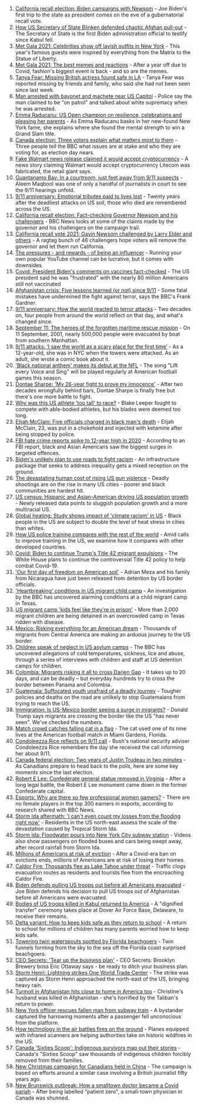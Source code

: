 1. [California recall election: Biden campaigns with Newsom](https://www.bbc.co.uk/news/world-us-canada-58553704?at_medium=RSS&at_campaign=KARANGA) - Joe Biden's first trip to the state as president comes on the eve of a gubernatorial recall vote.
2. [How US Secretary of State Blinken defended chaotic Afghan pull-out](https://www.bbc.co.uk/news/world-us-canada-58550475?at_medium=RSS&at_campaign=KARANGA) - The Secretary of State is the first Biden administration official to testify since Kabul fell.
3. [Met Gala 2021: Celebrities show off lavish outfits in New York](https://www.bbc.co.uk/news/world-us-canada-58553594?at_medium=RSS&at_campaign=KARANGA) - This year's famous guests were inspired by everything from the Matrix to the Statue of Liberty.
4. [Met Gala 2021: The best memes and reactions](https://www.bbc.co.uk/news/world-us-canada-58554284?at_medium=RSS&at_campaign=KARANGA) - After a year off due to Covid, fashion's biggest event is back - and so are the memes.
5. [Tanya Fear: Missing British actress found safe in LA](https://www.bbc.co.uk/news/entertainment-arts-58549883?at_medium=RSS&at_campaign=KARANGA) - Tanya Fear was reported missing by friends and family, who said she had not been seen since last week.
6. [Man arrested with bayonet and machete near US Capitol](https://www.bbc.co.uk/news/world-us-canada-58552087?at_medium=RSS&at_campaign=KARANGA) - Police say the man claimed to be "on patrol" and talked about white supremacy when he was arrested.
7. [Emma Raducanu: US Open champion on resilience, celebrations and pleasing her parents](https://www.bbc.co.uk/sport/tennis/58545870?at_medium=RSS&at_campaign=KARANGA) - As Emma Raducanu basks in her new-found New York fame, she explains where she found the mental strength to win a Grand Slam title.
8. [Canada election: Three voters explain what matters most to them](https://www.bbc.co.uk/news/world-us-canada-58523450?at_medium=RSS&at_campaign=KARANGA) - Three people tell the BBC what issues are at stake and who they are voting for, as election day nears.
9. [Fake Walmart news release claimed it would accept cryptocurrency](https://www.bbc.co.uk/news/technology-58545944?at_medium=RSS&at_campaign=KARANGA) - A news story claiming Walmart would accept cryptocurrency Litecoin was fabricated, the retail giant says.
10. [Guantanamo Bay: In a courtroom, just feet away from 9/11 suspects](https://www.bbc.co.uk/news/world-latin-america-58527700?at_medium=RSS&at_campaign=KARANGA) - Aleem Maqbool was one of only a handful of journalists in court to see the 9/11 hearings unfold.
11. [9/11 anniversary: Emotional tributes paid to lives lost](https://www.bbc.co.uk/news/world-us-canada-58530073?at_medium=RSS&at_campaign=KARANGA) - Twenty years after the deadliest attacks on US soil, those who died are remembered across the US.
12. [California recall election: Fact-checking Governor Newsom and his challengers](https://www.bbc.co.uk/news/58491575?at_medium=RSS&at_campaign=KARANGA) - BBC News looks at some of the claims made by the governor and his challengers on the campaign trail.
13. [California recall vote 2021: Gavin Newsom challenged by Larry Elder and others](https://www.bbc.co.uk/news/world-us-canada-58504324?at_medium=RSS&at_campaign=KARANGA) - A ragtag bunch of 46 challengers hope voters will remove the governor and let them run California.
14. [The pressures - and rewards - of being an influencer](https://www.bbc.co.uk/news/business-58487905?at_medium=RSS&at_campaign=KARANGA) - Running your own popular YouTube channel can be lucrative, but it comes with downsides.
15. [Covid: President Biden's comments on vaccines fact-checked](https://www.bbc.co.uk/news/58516873?at_medium=RSS&at_campaign=KARANGA) - The US president said he was "frustrated" with the nearly 80 million Americans still not vaccinated
16. [Afghanistan crisis: Five lessons learned (or not) since 9/11](https://www.bbc.co.uk/news/world-asia-58502199?at_medium=RSS&at_campaign=KARANGA) - Some fatal mistakes have undermined the fight against terror, says the BBC's Frank Gardner.
17. [9/11 anniversary: How the world reacted to terror attacks](https://www.bbc.co.uk/news/world-us-canada-58509703?at_medium=RSS&at_campaign=KARANGA) - Two decades on, four people from around the world reflect on that day, and what's changed since.
18. [September 11: The heroes of the forgotten maritime rescue mission](https://www.bbc.co.uk/news/world-us-canada-58463014?at_medium=RSS&at_campaign=KARANGA) - On 11 September, 2001, nearly 500,000 people were evacuated by boat from southern Manhattan.
19. [9/11 attacks: ‘I saw the world as a scary place for the first time’](https://www.bbc.co.uk/news/world-us-canada-58496145?at_medium=RSS&at_campaign=KARANGA) - As a 12-year-old, she was in NYC when the towers were attacked. As an adult, she wrote a comic book about it.
20. ['Black national anthem' makes its debut at the NFL](https://www.bbc.co.uk/news/world-us-canada-58482970?at_medium=RSS&at_campaign=KARANGA) - The song "Lift every Voice and Sing" will be played regularly at American football games this season.
21. [Dontae Sharpe: 'My 26-year fight to prove my innocence'](https://www.bbc.co.uk/news/world-us-canada-58413322?at_medium=RSS&at_campaign=KARANGA) - After two decades wrongfully behind bars, Dontae Sharpe is finally free but there's one more battle to fight.
22. [Why was this US athlete 'too tall' to race?](https://www.bbc.co.uk/news/disability-58398944?at_medium=RSS&at_campaign=KARANGA) - Blake Leeper fought to compete with able-bodied athletes, but his blades were deemed too long.
23. [Elijah McClain: Five officials charged in black man's death](https://www.bbc.co.uk/news/world-us-canada-58414183?at_medium=RSS&at_campaign=KARANGA) - Elijah McClain, 23, was put in a chokehold and injected with ketamine after being stopped by police.
24. [FBI hate crime reports spike to 12-year high in 2020](https://www.bbc.co.uk/news/world-us-canada-58402839?at_medium=RSS&at_campaign=KARANGA) - According to an FBI report, black and Asian Americans saw the biggest surges in targeted offences.
25. [Biden's unlikely plan to use roads to fight racism](https://www.bbc.co.uk/news/world-us-canada-58106414?at_medium=RSS&at_campaign=KARANGA) - An infrastructure package that seeks to address inequality gets a mixed reception on the ground.
26. [The devastating human cost of rising US gun violence](https://www.bbc.co.uk/news/world-us-canada-58207384?at_medium=RSS&at_campaign=KARANGA) - Deadly shootings are on the rise in many US cities - poorer and black communities are hardest hit.
27. [US census: Hispanic and Asian-American driving US population growth](https://www.bbc.co.uk/news/world-us-canada-58195166?at_medium=RSS&at_campaign=KARANGA) - Newly released data points to sluggish population growth and a more multiracial US.
28. [Global heating: Study shows impact of 'climate racism' in US](https://www.bbc.co.uk/news/science-environment-57235904?at_medium=RSS&at_campaign=KARANGA) - Black people in the US are subject to double the level of heat stress in cities than whites.
29. [How US police training compares with the rest of the world](https://www.bbc.co.uk/news/world-us-canada-56834733?at_medium=RSS&at_campaign=KARANGA) - Amid calls to improve training in the US, we examine how it compares with other developed countries.
30. [Covid: Biden to continue Trump's Title 42 migrant expulsions](https://www.bbc.co.uk/news/world-us-canada-58077311?at_medium=RSS&at_campaign=KARANGA) - The White House plans to continue the controversial Title 42 policy to help combat Covid-19.
31. ['Our first day of freedom on American soil'](https://www.bbc.co.uk/news/world-us-canada-57022918?at_medium=RSS&at_campaign=KARANGA) - Adrian Meza and his family from Nicaragua have just been released from detention by US border officials.
32. ['Heartbreaking' conditions in US migrant child camp](https://www.bbc.co.uk/news/world-us-canada-57561760?at_medium=RSS&at_campaign=KARANGA) - An investigation by the BBC has uncovered alarming conditions at a child migrant camp in Texas.
33. [US migrant camp 'kids feel like they're in prison'](https://www.bbc.co.uk/news/world-us-canada-57576306?at_medium=RSS&at_campaign=KARANGA) - More than 2,000 migrant children are being detained in an overcrowded camp in Texas ridden with disease.
34. [Mexico: Risking everything for an American dream](https://www.bbc.co.uk/news/world-us-canada-56432363?at_medium=RSS&at_campaign=KARANGA) - Thousands of migrants from Central America are making an arduous journey to the US border.
35. [Children speak of neglect in US asylum camps](https://www.bbc.co.uk/news/world-us-canada-57149721?at_medium=RSS&at_campaign=KARANGA) - The BBC has uncovered allegations of cold temperatures, sickness, lice and abuse, through a series of interviews with children and staff at US detention camps for children.
36. [Colombia: Migrants risking it all to cross Darien Gap](https://www.bbc.co.uk/news/world-latin-america-56544700?at_medium=RSS&at_campaign=KARANGA) - It takes up to 20 days, and can be deadly – but everyday hundreds try to cross the border between Panama and Colombia.
37. [Guatemala: Suffocated youth unafraid of a deadly journey](https://www.bbc.co.uk/news/world-latin-america-56260568?at_medium=RSS&at_campaign=KARANGA) - Tougher policies and deaths on the road are unlikely to stop Guatemalans from trying to reach the US.
38. [Immigration: Is US-Mexico border seeing a surge in migrants?](https://www.bbc.co.uk/news/57656959?at_medium=RSS&at_campaign=KARANGA) - Donald Trump says migrants are crossing the border like the US "has never seen". We've checked the numbers.
39. [Match crowd catches falling cat in a flag](https://www.bbc.co.uk/news/world-us-canada-58540023?at_medium=RSS&at_campaign=KARANGA) - The cat used one of its nine lives at the American football match in Miami Gardens, Florida.
40. [Condoleezza Rice reflects on 9/11 call](https://www.bbc.co.uk/news/world-us-canada-58529172?at_medium=RSS&at_campaign=KARANGA) - Bush's national security adviser Condoleezza Rice remembers the day she received the call informing her about 9/11.
41. [Canada federal election: Two years of Justin Trudeau in two minutes](https://www.bbc.co.uk/news/world-us-canada-58482593?at_medium=RSS&at_campaign=KARANGA) - As Canadians prepare to head back to the polls, here are some key moments since the last election.
42. [Robert E Lee: Confederate general statue removed in Virginia](https://www.bbc.co.uk/news/world-us-canada-58494291?at_medium=RSS&at_campaign=KARANGA) - After a long legal battle, the Robert E Lee monument came down in the former Confederate capital.
43. [Esports: Why are there so few professional women gamers?](https://www.bbc.co.uk/news/technology-58466374?at_medium=RSS&at_campaign=KARANGA) - There are no female players in the top 300 earners in esports, according to research shared with BBC News.
44. [Storm Ida aftermath: 'I can't even count my losses from the flooding right now'](https://www.bbc.co.uk/news/world-us-canada-58432047?at_medium=RSS&at_campaign=KARANGA) - Residents in the US north-east assess the scale of the devastation caused by Tropical Storm Ida.
45. [Storm Ida: Floodwater pours into New York City subway station](https://www.bbc.co.uk/news/world-us-canada-58418627?at_medium=RSS&at_campaign=KARANGA) - Videos also show passengers on flooded buses and cars being swept away, after record rainfall from Storm Ida.
46. [Millions of Americans at risk of eviction](https://www.bbc.co.uk/news/world-us-canada-58403607?at_medium=RSS&at_campaign=KARANGA) - After a Covid-era ban on evictions ends, millions of Americans are at risk of losing their homes.
47. [Caldor Fire: Thousands flee as Lake Tahoe under threat](https://www.bbc.co.uk/news/world-us-canada-58402381?at_medium=RSS&at_campaign=KARANGA) - Traffic clogs evacuation routes as residents and tourists flee from the encroaching Caldor Fire.
48. [Biden defends pulling US troops out before all Americans evacuated](https://www.bbc.co.uk/news/world-us-canada-58403601?at_medium=RSS&at_campaign=KARANGA) - Joe Biden defends his decision to pull US troops out of Afghanistan before all Americans were evacuated.
49. [Bodies of US troops killed in Kabul returned to America](https://www.bbc.co.uk/news/world-us-canada-58380339?at_medium=RSS&at_campaign=KARANGA) - A "dignified transfer" ceremony takes place at Dover Air Force Base, Delaware, to receive their remains.
50. [Delta variant: How to keep kids safe as they return to school](https://www.bbc.co.uk/news/world-us-canada-58208076?at_medium=RSS&at_campaign=KARANGA) - A return to school for millions of children has many parents worried how to keep kids safe.
51. [Towering twin waterspouts spotted by Florida beachgoers](https://www.bbc.co.uk/news/world-us-canada-58336868?at_medium=RSS&at_campaign=KARANGA) - Twin funnels forming from the sky to the sea off the Florida coast surprised beachgoers.
52. [CEO Secrets: 'Tear up the business plan'](https://www.bbc.co.uk/news/business-58316843?at_medium=RSS&at_campaign=KARANGA) - CEO Secrets: Brooklyn Brewery boss Eric Ottaway says - be ready to ditch your business plan.
53. [Storm Henri: Lightning strikes One World Trade Center](https://www.bbc.co.uk/news/world-us-canada-58304611?at_medium=RSS&at_campaign=KARANGA) - The strike was captured as Storm Henri approached the north-east of the US, bringing heavy rain.
54. [Turmoil in Afghanistan hits close to home in America too](https://www.bbc.co.uk/news/world-us-canada-58288575?at_medium=RSS&at_campaign=KARANGA) - Christine's husband was killed in Afghanistan - she's horrified by the Taliban's return to power.
55. [New York officer rescues fallen man from subway train](https://www.bbc.co.uk/news/world-us-canada-58277097?at_medium=RSS&at_campaign=KARANGA) - A bystander captured the harrowing moments after a passenger fell unconscious from the platform.
56. [How technology in the air battles fires on the ground](https://www.bbc.co.uk/news/world-us-canada-58248261?at_medium=RSS&at_campaign=KARANGA) - Planes equipped with infrared scanners are helping authorities take on historic wildfires in the US.
57. [Canada 'Sixties Scoop': Indigenous survivors map out their stories](https://www.bbc.co.uk/news/world-us-canada-55269251?at_medium=RSS&at_campaign=KARANGA) - Canada's "Sixties Scoop" saw thousands of indigenous children forcibly removed from their families.
58. [New Christmas campaign for Canadians held in China](https://www.bbc.co.uk/news/world-us-canada-55249770?at_medium=RSS&at_campaign=KARANGA) - The campaign is based on efforts around a similar case involving a British journalist fifty years ago.
59. [New Brunswick outbreak: How a smalltown doctor became a Covid pariah](https://www.bbc.co.uk/news/world-us-canada-54686672?at_medium=RSS&at_campaign=KARANGA) - After being labelled "patient zero", a small-town physician in Canada was shunned.
